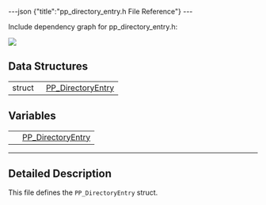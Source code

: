 ---json {"title":"pp\_directory\_entry.h File Reference"} ---

Include dependency graph for pp\_directory\_entry.h:

![](/docs/native-client/pepper_stable/c/pp__directory__entry_8h__incl.png)

Data Structures
---------------

<table><tbody><tr class="odd"><td style="text-align: right;">struct  </td><td><a href="/docs/native-client/pepper_stable/c/struct_p_p___directory_entry/" class="el">PP_DirectoryEntry</a></td></tr></tbody></table>

Variables
---------

<table><tbody><tr class="odd"><td style="text-align: right;"> </td><td><a href="/docs/native-client/pepper_stable/c/group___structs#gad0a3a59c8cb2fb74717c8d23a5d56295" class="el">PP_DirectoryEntry</a></td></tr></tbody></table>

------------------------------------------------------------------------

<span id="details" class="anchor" style="margin: 0;"></span>

Detailed Description
--------------------

This file defines the `PP_DirectoryEntry` struct.
